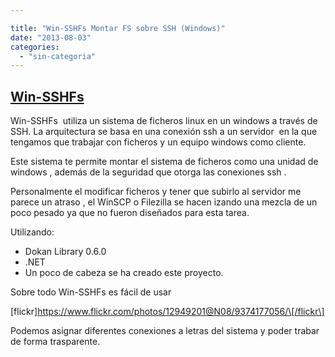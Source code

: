```yaml
---

title: "Win-SSHFs Montar FS sobre SSH (Windows)"
date: "2013-08-03"
categories: 
  - "sin-categoria"
---
```


## [Win-SSHFs](https://code.google.com/p/win-sshfs/ "win-sshfs")

Win-SSHFs  utiliza un sistema de ficheros linux en un windows a través de SSH. La arquitectura se basa en una conexión ssh a un servidor  en la que tengamos que trabajar con ficheros y un equipo windows como cliente.

Este sistema te permite montar el sistema de ficheros como una unidad de windows , además de la seguridad que otorga las conexiones ssh .

Personalmente el modificar ficheros y tener que subirlo al servidor me parece un atraso , el WinSCP o Filezilla se hacen izando una mezcla de un poco pesado ya que no fueron diseñados para esta tarea.

Utilizando:

- Dokan Library 0.6.0
- .NET
- Un poco de cabeza se ha creado este proyecto.

Sobre todo Win-SSHFs es fácil de usar

\[flickr\]https://www.flickr.com/photos/12949201@N08/9374177056/\[/flickr\]

Podemos asignar diferentes conexiones a letras del sistema y poder trabar de forma trasparente.
